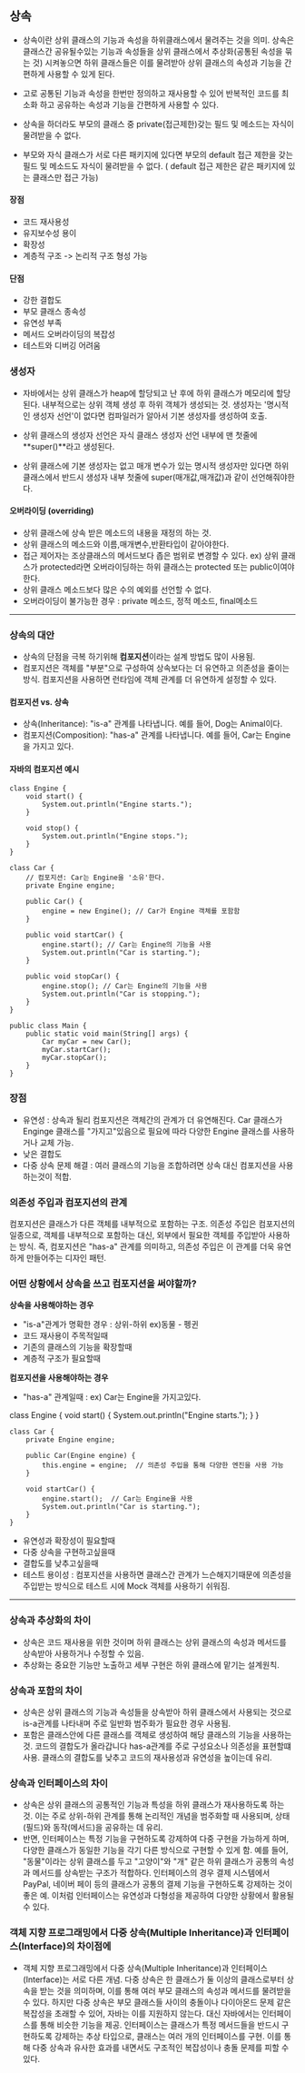 ## **상속**

- 상속이란 상위 클래스의 기능과 속성을 하위클래스에서 물려주는 것을 의미. 상속은 클래스간 공유될수있는 기능과 속성들을 상위 클래스에서 추상화(공통된 속성을 묶는 것) 시켜놓으면 하위 클래스들은 이를 물려받아 상위 클래스의 속성과 기능을 간편하게 사용할 수 있게 된다. 

- 고로 공통된 기능과 속성을 한번만 정의하고 재사용할 수 있어 반복적인 코드를 최소화 하고 공유하는 속성과 기능을 간편하게 사용할 수 있다. 

- 상속을 하더라도 부모의 클래스 중 private(접근제한)갖는 필드 및 메소드는 자식이 물려받을 수 없다.
- 부모와 자식 클래스가 서로 다른 패키지에 있다면 부모의 default 접근 제한을 갖는 필드 및 메소드도 자식이 물려받을 수 없다. ( default 접근 제한은 같은 패키지에 있는 클래스만 접근 가능)


#### **장점** 
- 코드 재사용성
- 유지보수성 용이
- 확장성
- 계층적 구조 -> 논리적 구조 형성 가능

#### **단점** 
- 강한 결합도
- 부모 클래스 종속성
- 유연성 부족
- 메서드 오버라이딩의 복잡성
- 테스트와 디버깅 어려움

### 생성자

- 자바에서는 상위 클래스가 heap에 할당되고 난 후에 하위 클래스가 메모리에 할당된다. 내부적으로는 상위 객체 생성 후 하위 객체가 생성되는 것. 생성자는 '명시적인 생성자 선언'이 없다면 컴파일러가 알아서 기본 생성자를 생성하여 호출.

- 상위 클래스의 생성자 선언은 자식 클래스 생성자 선언 내부에 맨 첫줄에 **super()**라고 생성된다. 

- 상위 클래스에 기본 생성자는 없고 매개 변수가 있는 명시적 생성자만 있다면 하위 클래스에서 반드시 생성자 내부 첫줄에 super(매개값,매개값)과 같이 선언해줘야한다. 


#### 오버라이딩 (overriding)
- 상위 클래스에 상속 받은 메소드의 내용을 재정의 하는 것.
- 상위 클래스의 메소드와 이름,매개변수,반환타입이 같아야한다.
- 접근 제어자는 조상클래스의 메서드보다 좁은 범위로 변경할 수 있다. ex) 상위 클래스가 protected라면 오버라이딩하는 하위 클래스는 protected 또는 public이여야한다. 
- 상위 클래스 메소드보다 많은 수의 예외를 선언할 수 없다.
- 오버라이딩이 불가능한 경우 : private 메소드, 정적 메소드, final메소드

---

### 상속의 대안
- 상속의 단점을 극복 하기위해 **컴포지션**이라는 설계 방법도 많이 사용됨.
- 컴포지션은 객체를 "부분"으로 구성하여 상속보다는 더 유연하고 의존성을 줄이는 방식. 컴포지션을 사용하면 런타임에 객체 관계를 더 유연하게 설정할 수 있다.


#### 컴포지션 vs. 상속

- 상속(Inheritance): "is-a" 관계를 나타냅니다. 예를 들어, Dog는 Animal이다.
- 컴포지션(Composition): "has-a" 관계를 나타냅니다. 예를 들어, Car는 Engine을 가지고 있다.

#### 자바의 컴포지션 예시 
```
class Engine {
    void start() {
        System.out.println("Engine starts.");
    }

    void stop() {
        System.out.println("Engine stops.");
    }
}

class Car {
    // 컴포지션: Car는 Engine을 '소유'한다.
    private Engine engine;

    public Car() {
        engine = new Engine(); // Car가 Engine 객체를 포함함
    }

    public void startCar() {
        engine.start(); // Car는 Engine의 기능을 사용
        System.out.println("Car is starting.");
    }

    public void stopCar() {
        engine.stop(); // Car는 Engine의 기능을 사용
        System.out.println("Car is stopping.");
    }
}

public class Main {
    public static void main(String[] args) {
        Car myCar = new Car();
        myCar.startCar();
        myCar.stopCar();
    }
}

```

### 장점 
- 유연성 : 상속과 될리 컴포지션은 객체간의 관계가 더 유연해진다. Car 클래스가 Enginge 클래스를 "가지고"있음으로 필요에 따라 다양한 Engine 클래스를 사용하거나 교체 가능.
- 낮은 결합도 
- 다중 상속 문제 해결 : 여러 클래스의 기능을 조합하려면 상속 대신 컴포지션을 사용하는것이 적합.

### 의존성 주입과 컴포지션의 관계
컴포지션은 클래스가 다른 객체를 내부적으로 포함하는 구조. 의존성 주입은 컴포지션의 일종으로, 객체를 내부적으로 포함하는 대신, 외부에서 필요한 객체를 주입받아 사용하는 방식. 즉, 컴포지션은 "has-a" 관계를 의미하고, 의존성 주입은 이 관계를 더욱 유연하게 만들어주는 디자인 패턴.

### 어떤 상황에서 상속을 쓰고 컴포지션을 써야할까?
**상속을 사용해야하는 경우**
- "is-a"관계가 명확한 경우 : 상위-하위 ex)동물 - 펭귄
- 코드 재사용이 주목적일때
- 기존의 클래스의 기능을 확장할때
- 계층적 구조가 필요할때

**컴포지션을 사용해야하는 경우**
- "has-a" 관계일때 : ex) Car는 Engine을 가지고있다. 

class Engine {
    void start() {
        System.out.println("Engine starts.");
    }
}

```
class Car {
    private Engine engine;
    
    public Car(Engine engine) {
        this.engine = engine;  // 의존성 주입을 통해 다양한 엔진을 사용 가능
    }

    void startCar() {
        engine.start();  // Car는 Engine을 사용
        System.out.println("Car is starting.");
    }
}
```
- 유연성과 확장성이 필요할때
- 다중 상속을 구현하고싶을때
- 결합도를 낮추고싶을때
- 테스트 용이성 : 컴포지션을 사용하면 클래스간 관계가 느슨해지기때문에 의존성을 주입받는 방식으로 테스트 시에 Mock 객체를 사용하기 쉬워짐.

---


### 상속과 추상화의 차이 

- 상속은 코드 재사용을 위한 것이며 하위 클래스는 상위 클래스의 속성과 메서드를 상속받아 사용하거나 수정할 수 있음.
- 추상화는 중요한 기능만 노출하고 세부 구현은 하위 클래스에 맡기는 설계원칙.


### 상속과 포함의 차이

- 상속은 상위 클래스의 기능과 속성들을 상속받아 하위 클래스에서 사용되는 것으로 is-a관계를 나타내며 주로 일반화 범주화가 필요한 경우 사용됨. 
- 포함은 클래스안에 다른 클래스를 객체로 생성하여 해당 클래스의 기능을 사용하는 것. 코드의 결합도가 올라갑니다 has-a관계를 주로 구성요소나 의존성을 표현할떄 사용. 클래스의 결합도를 낮추고 코드의 재사용성과 유연성을 높이는데 유리.

 
### 상속과 인터페이스의 차이
- 상속은 상위 클래스의 공통적인 기능과 특성을 하위 클래스가 재사용하도록 하는 것. 이는 주로 상위-하위 관계를 통해 논리적인 개념을 범주화할 때 사용되며, 상태(필드)와 동작(메서드)을 공유하는 데 유리. 
- 반면, 인터페이스는 특정 기능을 구현하도록 강제하여 다중 구현을 가능하게 하며, 다양한 클래스가 동일한 기능을 각기 다른 방식으로 구현할 수 있게 함. 예를 들어, "동물"이라는 상위 클래스를 두고 "고양이"와 "개" 같은 하위 클래스가 공통의 속성과 메서드를 상속받는 구조가 적합하다. 인터페이스의 경우 결제 시스템에서 PayPal, 네이버 페이 등의 클래스가 공통의 결제 기능을 구현하도록 강제하는 것이 좋은 예. 이처럼 인터페이스는 유연성과 다형성을 제공하여 다양한 상황에서 활용될 수 있다.

### 객체 지향 프로그래밍에서 다중 상속(Multiple Inheritance)과 인터페이스(Interface)의 차이점에 

- 객체 지향 프로그래밍에서 다중 상속(Multiple Inheritance)과 인터페이스(Interface)는 서로 다른 개념. 다중 상속은 한 클래스가 둘 이상의 클래스로부터 상속을 받는 것을 의미하며, 이를 통해 여러 부모 클래스의 속성과 메서드를 물려받을 수 있다. 하지만 다중 상속은 부모 클래스들 사이의 충돌이나 다이아몬드 문제 같은 복잡성을 초래할 수 있어, 자바는 이를 지원하지 않는다. 대신 자바에서는 인터페이스를 통해 비슷한 기능을 제공. 인터페이스는 클래스가 특정 메서드들을 반드시 구현하도록 강제하는 추상 타입으로, 클래스는 여러 개의 인터페이스를 구현. 이를 통해 다중 상속과 유사한 효과를 내면서도 구조적인 복잡성이나 충돌 문제를 피할 수 있다.
